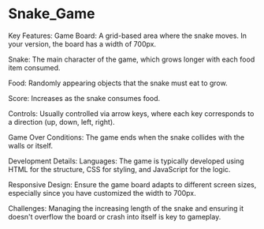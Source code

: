 # Snake_Game
Key Features:
Game Board: A grid-based area where the snake moves. In your version, the board has a width of 700px.

Snake: The main character of the game, which grows longer with each food item consumed.

Food: Randomly appearing objects that the snake must eat to grow.

Score: Increases as the snake consumes food.

Controls: Usually controlled via arrow keys, where each key corresponds to a direction (up, down, left, right).

Game Over Conditions: The game ends when the snake collides with the walls or itself.

Development Details:
Languages: The game is typically developed using HTML for the structure, CSS for styling, and JavaScript for the logic.

Responsive Design: Ensure the game board adapts to different screen sizes, especially since you have customized the width to 700px.

Challenges: Managing the increasing length of the snake and ensuring it doesn't overflow the board or crash into itself is key to gameplay.

